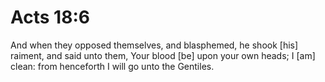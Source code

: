 # Acts 18:6

And when they opposed themselves, and blasphemed, he shook [his] raiment, and said unto them, Your blood [be] upon your own heads; I [am] clean: from henceforth I will go unto the Gentiles.